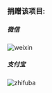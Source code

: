 ### 捐赠该项目:

##### 微信

![weixin](https://gitee.com/wenvki/django-idcops/raw/master/screenshots/wx_qr.jpg)


##### 支付宝
![zhifuba](https://gitee.com/wenvki/django-idcops/raw/master/screenshots/zfb_qr.jpg)


